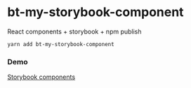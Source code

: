 # bt-my-storybook-component

React components + storybook + npm publish

```
yarn add bt-my-storybook-component
```

### Demo

[Storybook components](https://bautancredi.github.io/sb-components/?path=/story/example-introduction--page)
